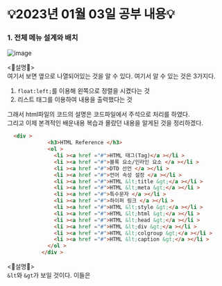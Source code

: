 # 💡2023년 01월 03일 공부 내용💡
### 1. 전체 메뉴 설계와 배치
![image](https://user-images.githubusercontent.com/94120988/210384754-c4e18b4a-b141-49d1-9a22-65d7ee6b9ddb.png)

<📕설명📕> <br>
여기서 보면 옆으로 나열되어있는 것을 알 수 있다. 여기서 알 수 있는 것은 3가지다.
1. ```float:left;```를 이용해 왼쪽으로 정렬을 시켰다는 것
2. 리스트 <oi>태그를 이용하여 내용을 출력했다는 것

그래서 html파일의 코드의 설명은 코드파일에서 주석으로 처리를 하였다.<br>
그리고 이제 본격적인 배운내용 복습과 몰랐던 내용을 알게된 것을 정리하겠다.
  
```html
  <div >
             <h3>HTML Reference </h3>
             <ol >
               <li ><a href ="#">HTML 태그(Tag)</a ></li >
               <li ><a href ="#">블록 요소/인라인 요소 </a ></li >
               <li ><a href ="#">DTD 선언 </a ></li >
               <li ><a href ="#">언어 속성 설정 </a ></li >
               <li ><a href ="#">HTML &lt;title &gt;</a ></li >
               <li ><a href ="#">HTML &lt;meta &gt;</a ></li >
               <li ><a href ="#">특수문자 </a ></li >
               <li ><a href ="#">하이퍼 링크 </a ></li >
               <li ><a href ="#">HTML &lt;style &gt;</a ></li >
               <li ><a href ="#">HTML &lt;html &gt;</a ></li >
               <li ><a href ="#">HTML &lt;head &gt;</a ></li >
               <li ><a href ="#">HTML &lt;div &gt;</a ></li >
               <li ><a href ="#">HTML &lt;colgroup &gt;</a ></li >
               <li ><a href ="#">HTML &lt;caption &gt;</a ></li >
             </ol >
           </div >
  ```
  <📕설명📕><br>
```&lt```와 ```&gt```가 보일 것이다. 이들은 <title>에서 괄호를 태그로 인식 안하도록 해주는 역할<br>
<oi>태그를 쓰고 리스트를 작성하면 1,2,3,4,5.,,,n 이런식으로 번호가 매겨저 나온다.
